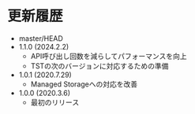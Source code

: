 # 更新履歴

 - master/HEAD
 - 1.1.0 (2024.2.2)
   * API呼び出し回数を減らしてパフォーマンスを向上
   * TSTの次のバージョンに対応するための準備
 - 1.0.1 (2020.7.29)
   * Managed Storageへの対応を改善
 - 1.0.0 (2020.3.6)
   * 最初のリリース
